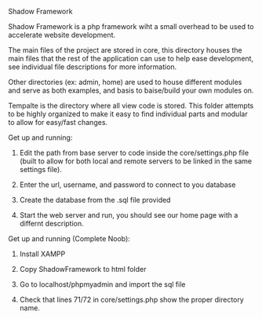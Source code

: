 Shadow Framework

Shadow Framework is a php framework wiht a small overhead to be used to accelerate website development.

The main files of the project are stored in core, this directory houses the main files that the rest of the
application can use to help ease development, see individual file descriptions for more information.

Other directories (ex: admin, home) are used to house different modules and serve as both examples, and basis
to baise/build your own modules on.

Tempalte is the directory where all view code is stored. This folder attempts to be highly organized to make it
easy to find individual parts and modular to allow for easy/fast changes.


Get up and running:
1. Edit the path from base server to code inside the core/settings.php file (built to allow for both local and remote
        servers to be linked in the same settings file).
        
2. Enter the url, username, and password to connect to you database

3. Create the database from the .sql file provided

4. Start the web server and run, you should see our home page with a differnt description.

Get up and running (Complete Noob):
1. Install XAMPP

2. Copy ShadowFramework to html folder

3. Go to localhost/phpmyadmin and import the sql file

4. Check that lines 71/72 in core/settings.php show the proper directory name.
